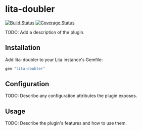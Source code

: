# lita-doubler

[![Build Status](https://travis-ci.org/kfzjw008/lita-doubler.png?branch=master)](https://travis-ci.org/kfzjw008/lita-doubler)
[![Coverage Status](https://coveralls.io/repos/kfzjw008/lita-doubler/badge.png)](https://coveralls.io/r/kfzjw008/lita-doubler)

TODO: Add a description of the plugin.

## Installation

Add lita-doubler to your Lita instance's Gemfile:

``` ruby
gem "lita-doubler"
```

## Configuration

TODO: Describe any configuration attributes the plugin exposes.

## Usage

TODO: Describe the plugin's features and how to use them.
